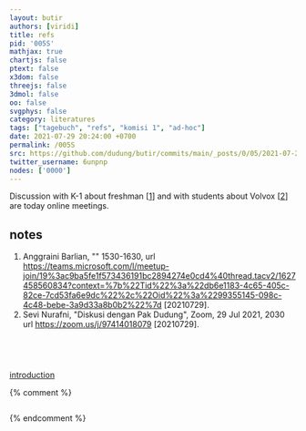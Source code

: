 ```yaml
---
layout: butir
authors: [viridi]
title: refs
pid: '005S'
mathjax: true
chartjs: false
ptext: false
x3dom: false
threejs: false
3dmol: false
oo: false
svgphys: false
category: literatures
tags: ["tagebuch", "refs", "komisi 1", "ad-hoc"]
date: 2021-07-29 20:24:00 +0700
permalink: /005S
src: https://github.com/dudung/butir/commits/main/_posts/0/05/2021-07-29-refs.md
twitter_username: 6unpnp
nodes: ['0000']
---
```

Discussion with K-1 about freshman [[1](#r01)] and with students about Volvox [[2](#r02)] are today online meetings.

## notes
1. <a name="r01"></a>Anggraini Barlian, ""
1530-1630, 
url <https://teams.microsoft.com/l/meetup-join/19%3ac9ba5fe1f573436191bc2894274e0cd4%40thread.tacv2/1627458560834?context=%7b%22Tid%22%3a%22db6e1183-4c65-405c-82ce-7cd53fa6e9dc%22%2c%22Oid%22%3a%2299355145-098c-4c48-bebe-3a9d33a8b0b2%22%7d> [20210729].
2. <a name="r02"></a>Sevi Nurafni, "Diskusi dengan Pak Dudung", Zoom, 29 Jul 2021, 2030 url <https://zoom.us/j/97414018079> [20210729]. 

## &nbsp;
[introduction](0000)

{% comment %}
```
```
{% endcomment %}
